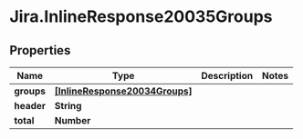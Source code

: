 # Jira.InlineResponse20035Groups

## Properties

Name | Type | Description | Notes
------------ | ------------- | ------------- | -------------
**groups** | [**[InlineResponse20034Groups]**](InlineResponse20034Groups.md) |  | 
**header** | **String** |  | 
**total** | **Number** |  | 


